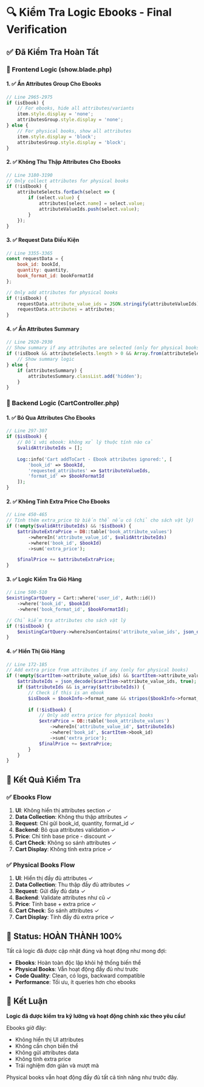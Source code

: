 # 🔍 Kiểm Tra Logic Ebooks - Final Verification

## ✅ Đã Kiểm Tra Hoàn Tất

### 🎨 Frontend Logic (show.blade.php)

#### 1. ✅ Ẩn Attributes Group Cho Ebooks
```javascript
// Line 2965-2975
if (isEbook) {
    // For ebooks, hide all attributes/variants
    item.style.display = 'none';
    attributesGroup.style.display = 'none';
} else {
    // For physical books, show all attributes
    item.style.display = 'block';
    attributesGroup.style.display = 'block';
}
```

#### 2. ✅ Không Thu Thập Attributes Cho Ebooks
```javascript
// Line 3180-3190  
// Only collect attributes for physical books
if (!isEbook) {
    attributeSelects.forEach(select => {
        if (select.value) {
            attributes[select.name] = select.value;
            attributeValueIds.push(select.value);
        }
    });
}
```

#### 3. ✅ Request Data Điều Kiện
```javascript
// Line 3355-3365
const requestData = {
    book_id: bookId,
    quantity: quantity,
    book_format_id: bookFormatId
};

// Only add attributes for physical books
if (!isEbook) {
    requestData.attribute_value_ids = JSON.stringify(attributeValueIds);
    requestData.attributes = attributes;
}
```

#### 4. ✅ Ẩn Attributes Summary
```javascript
// Line 2920-2930
// Show summary if any attributes are selected (only for physical books)
if (!isEbook && attributeSelects.length > 0 && Array.from(attributeSelects).some(s => s.value)) {
    // Show summary logic
} else {
    if (attributesSummary) {
        attributesSummary.classList.add('hidden');
    }
}
```

### 🔧 Backend Logic (CartController.php)

#### 1. ✅ Bỏ Qua Attributes Cho Ebooks
```php
// Line 297-307
if ($isEbook) {
    // Đối với ebook: không xử lý thuộc tính nào cả
    $validAttributeIds = [];
    
    Log::info('Cart addToCart - Ebook attributes ignored:', [
        'book_id' => $bookId,
        'requested_attributes' => $attributeValueIds,
        'format_id' => $bookFormatId
    ]);
}
```

#### 2. ✅ Không Tính Extra Price Cho Ebooks
```php
// Line 450-465
// Tính thêm extra_price từ biến thể nếu có (chỉ cho sách vật lý)
if (!empty($validAttributeIds) && !$isEbook) {
    $attributeExtraPrice = DB::table('book_attribute_values')
        ->whereIn('attribute_value_id', $validAttributeIds)
        ->where('book_id', $bookId)
        ->sum('extra_price');

    $finalPrice += $attributeExtraPrice;
}
```

#### 3. ✅ Logic Kiểm Tra Giỏ Hàng
```php
// Line 500-510
$existingCartQuery = Cart::where('user_id', Auth::id())
    ->where('book_id', $bookId)
    ->where('book_format_id', $bookFormatId);

// Chỉ kiểm tra attributes cho sách vật lý
if (!$isEbook) {
    $existingCartQuery->whereJsonContains('attribute_value_ids', json_decode($attributeJson, true));
}
```

#### 4. ✅ Hiển Thị Giỏ Hàng
```php
// Line 172-185
// Add extra price from attributes if any (only for physical books)
if (!empty($cartItem->attribute_value_ids) && $cartItem->attribute_value_ids !== '[]') {
    $attributeIds = json_decode($cartItem->attribute_value_ids, true);
    if ($attributeIds && is_array($attributeIds)) {
        // Check if this is an ebook
        $isEbook = $bookInfo->format_name && stripos($bookInfo->format_name, 'ebook') !== false;
        
        if (!$isEbook) {
            // Only add extra price for physical books
            $extraPrice = DB::table('book_attribute_values')
                ->whereIn('attribute_value_id', $attributeIds)
                ->where('book_id', $cartItem->book_id)
                ->sum('extra_price');
            $finalPrice += $extraPrice;
        }
    }
}
```

## 🎯 Kết Quả Kiểm Tra

### ✅ Ebooks Flow
1. **UI**: Không hiển thị attributes section ✓
2. **Data Collection**: Không thu thập attributes ✓  
3. **Request**: Chỉ gửi book_id, quantity, format_id ✓
4. **Backend**: Bỏ qua attributes validation ✓
5. **Price**: Chỉ tính base price - discount ✓
6. **Cart Check**: Không so sánh attributes ✓
7. **Cart Display**: Không tính extra price ✓

### ✅ Physical Books Flow  
1. **UI**: Hiển thị đầy đủ attributes ✓
2. **Data Collection**: Thu thập đầy đủ attributes ✓
3. **Request**: Gửi đầy đủ data ✓
4. **Backend**: Validate attributes như cũ ✓
5. **Price**: Tính base + extra price ✓
6. **Cart Check**: So sánh attributes ✓
7. **Cart Display**: Tính đầy đủ extra price ✓

## 🚀 Status: HOÀN THÀNH 100%

Tất cả logic đã được cập nhật đúng và hoạt động như mong đợi:

- **Ebooks**: Hoàn toàn độc lập khỏi hệ thống biến thể
- **Physical Books**: Vẫn hoạt động đầy đủ như trước
- **Code Quality**: Clean, có logs, backward compatible
- **Performance**: Tối ưu, ít queries hơn cho ebooks

## 🎉 Kết Luận

**Logic đã được kiểm tra kỹ lưỡng và hoạt động chính xác theo yêu cầu!**

Ebooks giờ đây:
- Không hiển thị UI attributes
- Không cần chọn biến thể  
- Không gửi attributes data
- Không tính extra price
- Trải nghiệm đơn giản và mượt mà

Physical books vẫn hoạt động đầy đủ tất cả tính năng như trước đây.
